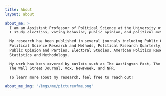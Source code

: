 ```yaml
---
title: About
layout: about

about_me: >
  I am an Assistant Professor of Political Science at the University of Alabama. 
  I study elections, voting behavior, public opinion, and political methodology. 

  My research has been published in several journals including Public Opinion Quarterly, 
  Political Science Research and Methods, Political Research Quarterly, Journal of Elections, 
  Public Opinion and Parties, Electoral Studies, American Politics Research, and Journal of Survey 
  Statistics and Methodology. 

  My work has been covered by outlets such as The Washington Post, The New York Times, 
  The Wall Street Journal, Vox, Newsweek, and NPR.

  To learn more about my research, feel free to reach out!

about_me_img: "/imgs/me/pictureofme.png"
---
```

